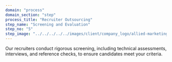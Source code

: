 ```yaml
---
domain: "process"
domain_section: "step"
process_title: "Recruiter Outsourcing"
step_name: "Screening and Evaluation"
step_no: "5"
step_image: "../../../../../images/client/company_logo/allied-marketing.png"
---
```


Our recruiters conduct rigorous screening, including technical assessments, interviews, and reference checks, to ensure candidates meet your criteria.
